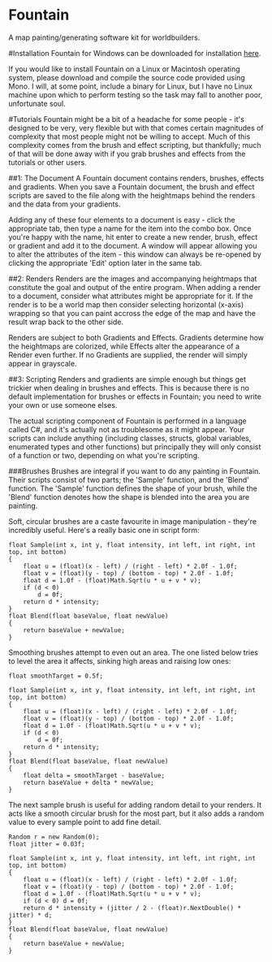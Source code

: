 # Fountain
A map painting/generating software kit for worldbuilders.

#Installation
Fountain for Windows can be downloaded for installation [here](https://www.dropbox.com/s/gtntkonolnda6wr/Fountain_Windows.zip?dl=0).

If you would like to install Fountain on a Linux or Macintosh operating system, please download and compile the source code provided using Mono. I will, at some point, include a binary for Linux, but I have no Linux machine upon which to perform testing so the task may fall to another poor, unfortunate soul.

#Tutorials
Fountain might be a bit of a headache for some people - it's designed to be very, very flexible but with that comes certain magnitudes of complexity that most people might not be willing to accept. Much of this complexity comes from the brush and effect scripting, but thankfully; much of that will be done away with if you grab brushes and effects from the tutorials or other users.

##1: The Document
A Fountain document contains renders, brushes, effects and gradients. When you save a Fountain document, the brush and effect scripts are saved to the file along with the heightmaps behind the renders and the data from your gradients.

Adding any of these four elements to a document is easy - click the appropriate tab, then type a name for the item into the combo box. Once you're happy with the name, hit enter to create a new render, brush, effect or gradient and add it to the document. A window will appear allowing you to alter the attributes of the item - this window can always be re-opened by clicking the appropriate 'Edit' option later in the same tab.

##2: Renders
Renders are the images and accompanying heightmaps that constitute the goal and output of the entire program. When adding a render to a document, consider what attributes might be appropriate for it. If the render is to be a world map then consider selecting horizontal (x-axis) wrapping so that you can paint accross the edge of the map and have the result wrap back to the other side.

Renders are subject to both Gradients and Effects. Gradients determine how the heightmaps are colorized, while Effects alter the appearance of a Render even further. If no Gradients are supplied, the render will simply appear in grayscale.

##3: Scripting
Renders and gradients are simple enough but things get trickier when dealing in brushes and effects. This is because there is no default implementation for brushes or effects in Fountain; you need to write your own or use someone elses.

The actual scripting component of Fountain is performed in a language called C#, and it's actually not as troublesome as it might appear. Your scripts can include anything (including classes, structs, global variables, enumerated types and other functions) but principally they will only consist of a function or two, depending on what you're scripting.

###Brushes
Brushes are integral if you want to do any painting in Fountain. Their scripts consist of two parts; the 'Sample' function, and the 'Blend' function. The 'Sample' function defines the shape of your brush, while the 'Blend' function denotes how the shape is blended into the area you are painting.

Soft, circular brushes are a caste favourite in image manipulation - they're incredibly useful. Here's a really basic one in script form:

```
float Sample(int x, int y, float intensity, int left, int right, int top, int bottom)
{
	float u = (float)(x - left) / (right - left) * 2.0f - 1.0f;
	float v = (float)(y - top) / (bottom - top) * 2.0f - 1.0f;
	float d = 1.0f - (float)Math.Sqrt(u * u + v * v);
	if (d < 0)
		d = 0f;
	return d * intensity;
}
float Blend(float baseValue, float newValue)
{
	return baseValue + newValue;
}
```

Smoothing brushes attempt to even out an area. The one listed below tries to level the area it affects, sinking high areas and raising low ones:

```
float smoothTarget = 0.5f;

float Sample(int x, int y, float intensity, int left, int right, int top, int bottom)
{
	float u = (float)(x - left) / (right - left) * 2.0f - 1.0f;
	float v = (float)(y - top) / (bottom - top) * 2.0f - 1.0f;
	float d = 1.0f - (float)Math.Sqrt(u * u + v * v);
	if (d < 0)
		d = 0f;
	return d * intensity;
}
float Blend(float baseValue, float newValue)
{
	float delta = smoothTarget - baseValue;
	return baseValue + delta * newValue;
}
```

The next sample brush is useful for adding random detail to your renders. It acts like a smooth circular brush for the most part, but it also adds a random value to every sample point to add fine detail.

```
Random r = new Random(0);
float jitter = 0.03f;

float Sample(int x, int y, float intensity, int left, int right, int top, int bottom)
{
	float u = (float)(x - left) / (right - left) * 2.0f - 1.0f;
	float v = (float)(y - top) / (bottom - top) * 2.0f - 1.0f;
	float d = 1.0f - (float)Math.Sqrt(u * u + v * v);
	if (d < 0) d = 0f;
	return d * intensity + (jitter / 2 - (float)r.NextDouble() * jitter) * d;
}
float Blend(float baseValue, float newValue)
{
	return baseValue + newValue;
}
```